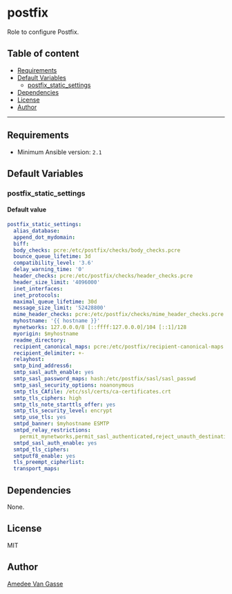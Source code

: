 # postfix

Role to configure Postfix.

## Table of content

- [Requirements](#requirements)
- [Default Variables](#default-variables)
  - [postfix_static_settings](#postfix_static_settings)
- [Dependencies](#dependencies)
- [License](#license)
- [Author](#author)

---

## Requirements

- Minimum Ansible version: `2.1`

## Default Variables

### postfix_static_settings

#### Default value

```YAML
postfix_static_settings:
  alias_database:
  append_dot_mydomain:
  biff:
  body_checks: pcre:/etc/postfix/checks/body_checks.pcre
  bounce_queue_lifetime: 3d
  compatibility_level: '3.6'
  delay_warning_time: '0'
  header_checks: pcre:/etc/postfix/checks/header_checks.pcre
  header_size_limit: '4096000'
  inet_interfaces:
  inet_protocols:
  maximal_queue_lifetime: 30d
  message_size_limit: '52428800'
  mime_header_checks: pcre:/etc/postfix/checks/mime_header_checks.pcre
  myhostname: '{{ hostname }}'
  mynetworks: 127.0.0.0/8 [::ffff:127.0.0.0]/104 [::1]/128
  myorigin: $myhostname
  readme_directory:
  recipient_canonical_maps: pcre:/etc/postfix/recipient-canonical-maps.pcre
  recipient_delimiter: +-
  relayhost:
  smtp_bind_address6:
  smtp_sasl_auth_enable: yes
  smtp_sasl_password_maps: hash:/etc/postfix/sasl/sasl_passwd
  smtp_sasl_security_options: noanonymous
  smtp_tls_CAfile: /etc/ssl/certs/ca-certificates.crt
  smtp_tls_ciphers: high
  smtp_tls_note_starttls_offer: yes
  smtp_tls_security_level: encrypt
  smtp_use_tls: yes
  smtpd_banner: $myhostname ESMTP
  smtpd_relay_restrictions:
    permit_mynetworks,permit_sasl_authenticated,reject_unauth_destination
  smtpd_sasl_auth_enable: yes
  smtpd_tls_ciphers:
  smtputf8_enable: yes
  tls_preempt_cipherlist:
  transport_maps:
```

## Dependencies

None.

## License

MIT

## Author

[Amedee Van Gasse](https://amedee.be)
